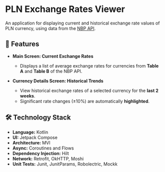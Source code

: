 # PLN Exchange Rates Viewer

An application for displaying current and historical exchange 
rate values of PLN currency, using data from the [NBP API](https://api.nbp.pl/).

## 🌟 Features

- **Main Screen: Current Exchange Rates**
    - Displays a list of average exchange rates for currencies from **Table A** and **Table B** of the NBP API.

- **Currency Details Screen: Historical Trends**
    - View historical exchange rates of a selected currency for the **last 2 weeks**.
    - Significant rate changes (±10%) are automatically **highlighted**.

## 🛠️ Technology Stack

- **Language:** Kotlin
- **UI:** Jetpack Compose
- **Architecture:** MVI
- **Async:** Coroutines and Flows
- **Dependency Injection:** Hilt
- **Network:** Retrofit, OkHTTP, Moshi
- **Unit Tests:** Junit, JunitParams, Robolectric, Mockk  